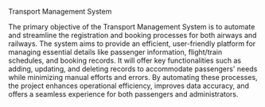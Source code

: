 Transport Management System

The primary objective of the Transport Management System is to automate and streamline the registration and booking processes for both airways and railways. The system aims to provide an efficient, user-friendly platform for managing essential details like passenger information, flight/train schedules, and booking records. It will offer key functionalities such as adding, updating, and deleting records to accommodate passengers' needs while minimizing manual efforts and errors. By automating these processes, the project enhances operational efficiency, improves data accuracy, and offers a seamless experience for both passengers and administrators.
